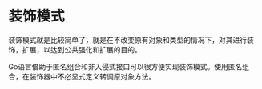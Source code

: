 # 装饰模式

装饰模式就是比较简单了，就是在不改变原有对象和类型的情况下，对其进行装饰，扩展，以达到公共强化和扩展的目的。

Go语言借助于匿名组合和非入侵式接口可以很方便实现装饰模式。使用匿名组合，在装饰器中不必显式定义转调原对象方法。
